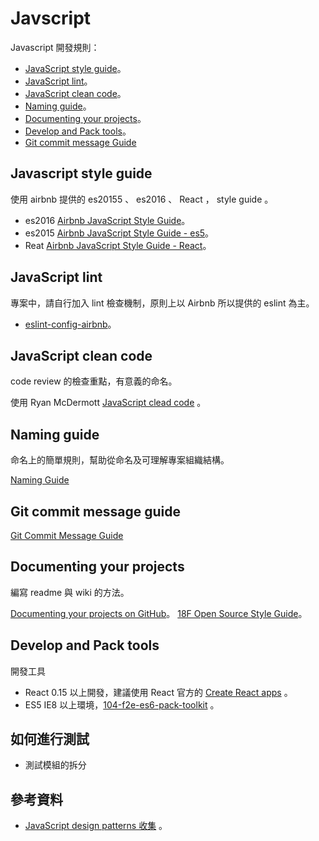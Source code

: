 # Javscript

  Javascript 開發規則：
    
   * [JavaScript style guide](#javascript-style-guide)。
   * [JavaScript lint](#javascript-lint)。
   * [JavaScript clean code](#javascript-clean-code)。
   * [Naming guide](#naming-guide)。
   * [Documenting your projects](#documenting-your-projects-on-gitHub)。
   * [Develop and Pack tools](#develop-and-pack-tools)。
   * [Git commit message Guide](#git-commit-message-guide)
   
   
## Javascript style guide

   使用 airbnb 提供的 es20155 、 es2016 、 React ， style guide 。
   
   * es2016 [Airbnb JavaScript Style Guide](https://github.com/airbnb/javascript)。
   * es2015 [Airbnb JavaScript Style Guide - es5](https://github.com/airbnb/javascript/tree/es5-deprecated/es5)。
   * Reat [Airbnb JavaScript Style Guide - React](https://github.com/airbnb/javascript/tree/master/react)。

## JavaScript lint

   專案中，請自行加入 lint 檢查機制，原則上以 Airbnb 所以提供的 eslint 為主。


   * [eslint-config-airbnb](https://github.com/airbnb/javascript/tree/master/packages/eslint-config-airbnb)。

## JavaScript clean code

   code review 的檢查重點，有意義的命名。

   使用 Ryan McDermott [JavaScript clead code](https://github.com/ryanmcdermott/clean-code-javascript) 。
   
## Naming guide
    
   命名上的簡單規則，幫助從命名及可理解專案組織結構。
   
   [Naming Guide](naming-guide.md)
   
## Git commit message guide

   [Git Commit Message Guide](../../source-repository/git-commit-message-guide-f2e.md)
   
## Documenting your projects

   編寫 readme 與 wiki 的方法。

   [Documenting your projects on GitHub](https://guides.github.com/features/wikis/)。
   [18F Open Source Style Guide](https://open-source-guide.18f.gov/)。
   

## Develop and Pack tools

   開發工具

   * React 0.15 以上開發，建議使用 React 官方的 [Create React apps](https://github.com/facebookincubator/create-react-app) 。
   * ES5 IE8 以上環境，[104-f2e-es6-pack-toolkit](https://github.com/104corp/104-f2e-es6-pack-toolkit) 。



## 如何進行測試

   * 測試模組的拆分


## 參考資料

   * [JavaScript design patterns 收集](https://github.com/Incubator-104-frontend/javascript-design-patterns-learning-club/blob/master/source.md) 。



